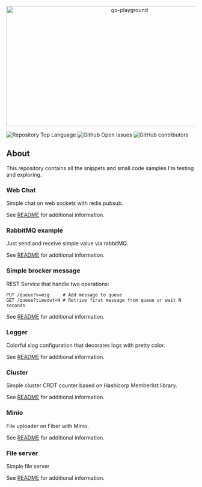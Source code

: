 <p align="center">
  <img src="https://socialify.git.ci/mortum5/go-playground/image?description=1&descriptionEditable=&font=Inter&issues=1&language=1&name=1&owner=1&pattern=Signal&pulls=1&stargazers=1&theme=Light"     alt="go-playground" width="640" height="320" />
</p>

![Repository Top Language](https://img.shields.io/github/languages/top/mortum5/go-playground)
![Github Open Issues](https://img.shields.io/github/issues/mortum5/go-playground)
![GitHub contributors](https://img.shields.io/github/contributors/mortum5/go-playground)

## About

This repository contains all the snippets and small code samples I'm testing and exploring.

### Web Chat

Simple chat on web sockets with redis pubsub.

See [README](webchat/README.md) for additional information.

### RabbitMQ example

Just send and receive simple value via rabbitMQ. 

See [README](rabbitmq/README.md) for additional information.

### Simple brocker message

REST Service that handle two operations:

```
PUT /queue?v=msg     # Add message to queue
GET /queue?timeout=N # Retrive first message from queue or wait N seconds
```

See [README](message-broker/README.md) for additional information.

### Logger

Colorful slog configuration that decorates logs with pretty color.

See [README](logger/README.md) for additional information.

### Cluster

Simple cluster CRDT counter based on Hashicorp Memberlist library.

See [README](cluster/README.md) for additional information.

### Minio

File uploader on Fiber with Minio.

See [README](minio/README.md) for additional information.

### File server

Simple file server

See [README](file-server/README.md) for additional information.